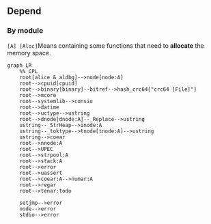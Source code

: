 ## Depend

### By module 



`[A] [Aloc]`Means containing some functions that need to **allocate** the memory space. 



```mermaid
graph LR
	%% CPL
	root[alice & aldbg]-->node[node:A]
	root-->cpuid[cpuid]
	root-->binary[binary]--bitref-->hash_crc64["crc64 [File]"]
	root-->mcore
	root--systemlib-->consio
	root-->datime
	root-->uctype-->ustring
	root-->dnode[dnode:A]--_Replace-->ustring
	ustring--_StrHeap-->inode:A
	ustring--_toktype-->tnode[tnode:A]-->ustring
	ustring-->coear
	root-->nnode:A
	root-->UPEC
	root-->strpool:A
	root-->stack:A
	root-->error
	root-->uassert
	root-->coear:A-->numar:A
	root-->regar
	root-->tenar:todo
	
	setjmp-->error
	node-->error
	stdio-->error
```

